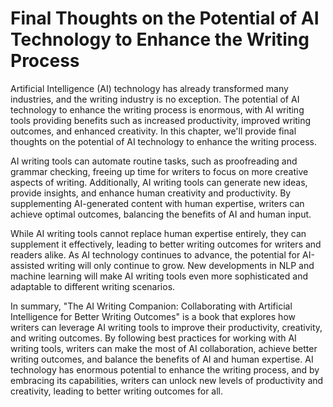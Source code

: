 Final Thoughts on the Potential of AI Technology to Enhance the Writing Process
====================================================================================================

Artificial Intelligence (AI) technology has already transformed many industries, and the writing industry is no exception. The potential of AI technology to enhance the writing process is enormous, with AI writing tools providing benefits such as increased productivity, improved writing outcomes, and enhanced creativity. In this chapter, we'll provide final thoughts on the potential of AI technology to enhance the writing process.

AI writing tools can automate routine tasks, such as proofreading and grammar checking, freeing up time for writers to focus on more creative aspects of writing. Additionally, AI writing tools can generate new ideas, provide insights, and enhance human creativity and productivity. By supplementing AI-generated content with human expertise, writers can achieve optimal outcomes, balancing the benefits of AI and human input.

While AI writing tools cannot replace human expertise entirely, they can supplement it effectively, leading to better writing outcomes for writers and readers alike. As AI technology continues to advance, the potential for AI-assisted writing will only continue to grow. New developments in NLP and machine learning will make AI writing tools even more sophisticated and adaptable to different writing scenarios.

In summary, "The AI Writing Companion: Collaborating with Artificial Intelligence for Better Writing Outcomes" is a book that explores how writers can leverage AI writing tools to improve their productivity, creativity, and writing outcomes. By following best practices for working with AI writing tools, writers can make the most of AI collaboration, achieve better writing outcomes, and balance the benefits of AI and human expertise. AI technology has enormous potential to enhance the writing process, and by embracing its capabilities, writers can unlock new levels of productivity and creativity, leading to better writing outcomes for all.
